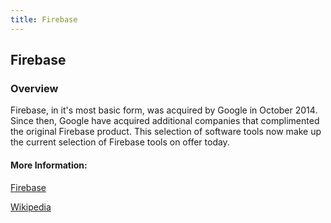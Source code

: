 ```yaml
---
title: Firebase
---
```

## Firebase


### Overview
Firebase, in it's most basic form, was acquired by Google in October 2014. Since then, Google have acquired additional companies that complimented the original Firebase product. This selection of software tools now make up the current selection of Firebase  tools on offer today. 

#### More Information:

<a href="https://firebase.google.com/">Firebase</a>

<a href="https://en.wikipedia.org/wiki/Firebase">Wikipedia</a>


